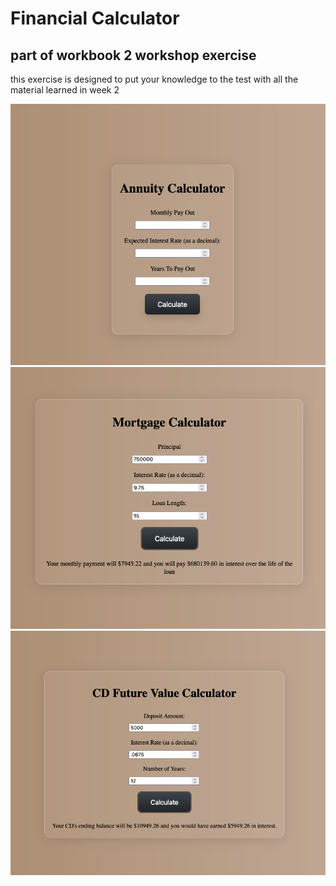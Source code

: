 # Financial Calculator

## part of workbook 2 workshop exercise

this exercise is designed to put your knowledge to the test
with all the material learned in week 2

<img src="images/annuityScreenshot.png">
<img src="images/mortgageScreenshot.png">
<img src="images/futureValScreenshot.png">
